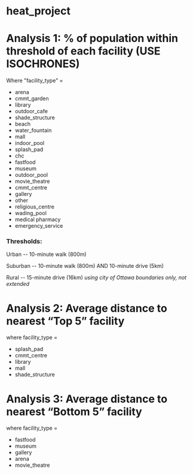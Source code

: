 # heat_project

<!-- badges: start -->

<!-- badges: end -->

# Analysis 1: % of population within threshold of each facility (USE ISOCHRONES)

Where "facility_type" =

- arena
- cmmt_garden
- library
- outdoor_cafe
- shade_structure
- beach
- water_fountain
- mall
- indoor_pool
- splash_pad
- chc
- fastfood
- museum
- outdoor_pool
- movie_theatre
- cmmt_centre
- gallery
- other
- religious_centre
- wading_pool
- medical pharmacy
- emergency_service

### Thresholds:

Urban -- 10-minute walk (800m)

Suburban -- 10-minute walk (800m) AND 10-minute drive (5km)

Rural -- 15-minute drive (16km) _using city of Ottawa boundaries only, not extended_

# Analysis 2: Average distance to nearest “Top 5” facility

where facility_type =

- splash_pad
- cmmt_centre
- library
- mall
- shade_structure

# Analysis 3: Average distance to nearest “Bottom 5” facility

where facility_type =

- fastfood
- museum
- gallery
- arena
- movie_theatre
